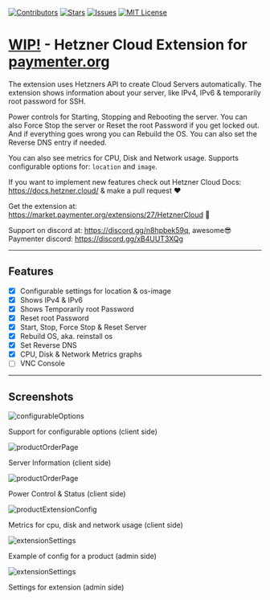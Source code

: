 [![Contributors][contributors-shield]][contributors-url]
[![Stars][stars-shield]][stars-url]
[![Issues][issues-shield]][issues-url]
[![MIT License][license-shield]][license-url]

# <ins>WIP!</ins> - Hetzner Cloud Extension for [paymenter.org](https://github.com/Paymenter/Paymenter)
The extension uses Hetzners API to create Cloud Servers automatically.  The extension shows information about your server, like IPv4, IPv6 & temporarily root password for SSH.

Power controls for Starting, Stopping and Rebooting the server. You can also Force Stop the server or Reset the root Password if you get locked out. And if everything goes wrong you can Rebuild the OS. You can also set the Reverse DNS entry if needed.

You can also see metrics for CPU, Disk and Network usage.
Supports configurable options for: `location` and `image`.

If you want to implement new features check out Hetzner Cloud Docs: https://docs.hetzner.cloud/ & make a pull request ❤️

Get the extension at: https://market.paymenter.org/extensions/27/HetznerCloud 🎉

Support on discord at: https://discord.gg/n8hpbek59q, awesome😎 Paymenter discord: https://discord.gg/xB4UUT3XQg

---

## Features
- [x] Configurable settings for location & os-image
- [x] Shows IPv4 & IPv6
- [x] Shows Temporarily root Password
- [x] Reset root Password
- [x] Start, Stop, Force Stop & Reset Server
- [x] Rebuild OS, aka. reinstall os
- [x] Set Reverse DNS
- [x] CPU, Disk & Network Metrics graphs
- [ ] VNC Console

---

## Screenshots
![configurableOptions](https://ha1fdan.xyz/HetznerCloudExtension/screenshots/1.png)
<p>Support for configurable options (client side)</p>

![productOrderPage](https://ha1fdan.xyz/HetznerCloudExtension/screenshots/2.png)
<p>Server Information (client side)</p>

![productOrderPage](https://ha1fdan.xyz/HetznerCloudExtension/screenshots/3.png)
<p>Power Control & Status (client side)</p>

![productExtensionConfig](https://ha1fdan.xyz/HetznerCloudExtension/screenshots/4.png)
<p>Metrics for cpu, disk and network usage (client side)</p>

![extensionSettings](https://ha1fdan.xyz/HetznerCloudExtension/screenshots/5.png)
<p>Example of config for a product (admin side)</p>

![extensionSettings](https://ha1fdan.xyz/HetznerCloudExtension/screenshots/6.png)
<p>Settings for extension (admin side)</p>


[contributors-shield]: https://img.shields.io/github/contributors/ha1fdan/HetznerCloudExtension.svg?style=for-the-badge
[contributors-url]: https://github.com/ha1fdan/HetznerCloudExtension/graphs/contributors
[stars-shield]: https://img.shields.io/github/stars/ha1fdan/HetznerCloudExtension.svg?style=for-the-badge
[stars-url]: https://github.com/ha1fdan/HetznerCloudExtension/stargazers
[issues-shield]: https://img.shields.io/github/issues/ha1fdan/HetznerCloudExtension.svg?style=for-the-badge
[issues-url]: https://github.com/ha1fdan/HetznerCloudExtension/issues
[license-shield]: https://img.shields.io/github/license/ha1fdan/HetznerCloudExtension.svg?style=for-the-badge
[license-url]: https://github.com/ha1fdan/HetznerCloudExtension/blob/master/LICENSE
